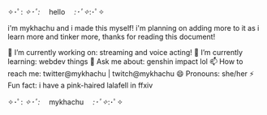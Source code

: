 ✧･ﾟ: *✧･ﾟ:* 　hello　  *:･ﾟ✧*:･ﾟ✧

i'm mykhachu and i made this myself! i'm planning on adding more to it as i learn more and tinker more, thanks for reading this document!

🔭 I’m currently working on: streaming and voice acting!
🌱 I’m currently learning: webdev things
💬 Ask me about: genshin impact lol
📫 How to reach me: twitter@mykhachu | twitch@mykhachu
😄 Pronouns: she/her
⚡ Fun fact: i have a pink-haired lalafell in ffxiv

✧･ﾟ: *✧･ﾟ:* 　mykhachu　 *:･ﾟ✧*:･ﾟ✧
